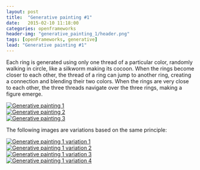 ```yaml
---
layout: post
title:  "Generative painting #1"
date:   2015-02-10 11:18:00
categories: openframeworks
header-img: "generative_painting_1/header.png"
tags: [openFrameworks, generative]
lead: "Generative painting #1"
---
```


Each ring is generated using only one thread of a particular color, randomly walking in circle, like a silkworm making its cocoon. When the rings become closer to each other, the thread of a ring can jump to another ring, creating a connection and blending their two colors. When the rings are very close to each other, the three threads navigate over the three rings, making a figure emerge. 

<div class="figure">
	<a href="/img/posts/generative_painting_1/trinity_1.png" data-lightbox="generative_painting" alt="Generative painting 1">
		<img src="/img/posts/generative_painting_1/trinity_1_small.png" alt="Generative painting 1">
	</a>
</div>

<div class="figure">
	<a href="/img/posts/generative_painting_1/trinity_2.png" data-lightbox="generative_painting" alt="Generative painting 2">
		<img src="/img/posts/generative_painting_1/trinity_2_small.png" alt="Generative painting 2">
	</a>
</div>

<div class="figure">
	<a href="/img/posts/generative_painting_1/trinity_3.png" data-lightbox="generative_painting" alt="Generative painting 3">
		<img src="/img/posts/generative_painting_1/trinity_3_small.png" alt="Generative painting 3">
	</a>
</div>

The following images are variations based on the same principle:

<div class="figure">
	<a href="/img/posts/generative_painting_1/trinity_variation_1.png" data-lightbox="generative_painting_variation" alt="Generative painting 1 variation 1">
		<img src="/img/posts/generative_painting_1/trinity_variation_1.png" alt="Generative painting 1 variation 1">
	</a>
</div>

<div class="figure">
	<a href="/img/posts/generative_painting_1/trinity_variation_2.png" data-lightbox="generative_painting_variation" alt="Generative painting 1 variation 2">
		<img src="/img/posts/generative_painting_1/trinity_variation_2.png" alt="Generative painting 1 variation 2">
	</a>
</div>

<div class="figure">
	<a href="/img/posts/generative_painting_1/trinity_variation_3.png" data-lightbox="generative_painting_variation" alt="Generative painting 1 variation 3">
		<img src="/img/posts/generative_painting_1/trinity_variation_3.png" alt="Generative painting 1 variation 3">
	</a>
</div>

<div class="figure">
	<a href="/img/posts/generative_painting_1/trinity_variation_4.png" data-lightbox="generative_painting_variation" alt="Generative painting 1 variation 4">
		<img src="/img/posts/generative_painting_1/trinity_variation_4.png" alt="Generative painting 1 variation 4">
	</a>
</div>